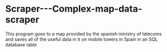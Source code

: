 # Scraper---Complex-map-data-scraper
 This program goes to a map provided by the spanish ministry of telecoms and saves all of the useful data in it on mobile towers in Spain in an SQL database table
